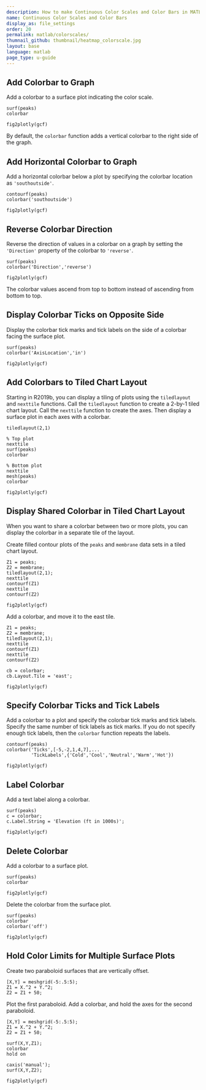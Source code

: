 ```yaml
---
description: How to make Continuous Color Scales and Color Bars in MATLAB<sup>&reg;</sup> with Plotly.
name: Continuous Color Scales and Color Bars
display_as: file_settings
order: 20
permalink: matlab/colorscales/
thumnail_github: thumbnail/heatmap_colorscale.jpg
layout: base
language: matlab
page_type: u-guide
---
```


## Add Colorbar to Graph

Add a colorbar to a surface plot indicating the color scale. 

```{matlab}
surf(peaks)
colorbar

fig2plotly(gcf)
```


By default, the `colorbar` function adds a vertical colorbar to the right side of the graph.



<!--------------------- EXAMPLE BREAK ------------------------->

## Add Horizontal Colorbar to Graph

Add a horizontal colorbar below a plot by specifying the colorbar location as `'southoutside'`.

```{matlab}
contourf(peaks)
colorbar('southoutside')

fig2plotly(gcf)
```


<!--------------------- EXAMPLE BREAK ------------------------->

## Reverse Colorbar Direction

Reverse the direction of values in a colorbar on a graph by setting the `'Direction'` property of the colorbar to `'reverse'`.

```{matlab}
surf(peaks)
colorbar('Direction','reverse')

fig2plotly(gcf)
```

The colorbar values ascend from top to bottom instead of ascending from bottom to top.



<!--------------------- EXAMPLE BREAK ------------------------->

## Display Colorbar Ticks on Opposite Side

Display the colorbar tick marks and tick labels on the side of a colorbar facing the surface plot. 

```{matlab}
surf(peaks)
colorbar('AxisLocation','in')

fig2plotly(gcf)
```

<!--------------------- EXAMPLE BREAK ------------------------->

## Add Colorbars to Tiled Chart Layout

Starting in R2019b, you can display a tiling of plots using the `tiledlayout` and `nexttile` functions. Call the `tiledlayout` function to create a 2-by-1 tiled chart layout. Call the `nexttile` function to create the axes. Then display a surface plot in each axes with a colorbar.

```{matlab}
tiledlayout(2,1)

% Top plot
nexttile 
surf(peaks)
colorbar

% Bottom plot
nexttile
mesh(peaks)
colorbar

fig2plotly(gcf)
```


<!--------------------- EXAMPLE BREAK ------------------------->

## Display Shared Colorbar in Tiled Chart Layout

When you want to share a colorbar between two or more plots, you can display the colorbar in a separate tile of the layout. 

Create filled contour plots of the `peaks` and `membrane` data sets in a tiled chart layout.

```{matlab}
Z1 = peaks;
Z2 = membrane;
tiledlayout(2,1);
nexttile
contourf(Z1)
nexttile
contourf(Z2)

fig2plotly(gcf)
```


Add a colorbar, and move it to the east tile.

```{matlab}
Z1 = peaks;
Z2 = membrane;
tiledlayout(2,1);
nexttile
contourf(Z1)
nexttile
contourf(Z2)

cb = colorbar;
cb.Layout.Tile = 'east';

fig2plotly(gcf)
```

<!--------------------- EXAMPLE BREAK ------------------------->

## Specify Colorbar Ticks and Tick Labels

Add a colorbar to a plot and specify the colorbar tick marks and tick labels. Specify the same number of tick labels as tick marks. If you do not specify enough tick labels, then the `colorbar` function repeats the labels.

```{matlab}
contourf(peaks)
colorbar('Ticks',[-5,-2,1,4,7],...
         'TickLabels',{'Cold','Cool','Neutral','Warm','Hot'})

fig2plotly(gcf)
```


<!--------------------- EXAMPLE BREAK ------------------------->

## Label Colorbar

Add a text label along a colorbar. 

```{matlab}
surf(peaks)
c = colorbar;
c.Label.String = 'Elevation (ft in 1000s)';

fig2plotly(gcf)
```

<!--------------------- EXAMPLE BREAK ------------------------->

## Delete Colorbar

Add a colorbar to a surface plot.

```{matlab}
surf(peaks)
colorbar

fig2plotly(gcf)
```

Delete the colorbar from the surface plot.

```{matlab}
surf(peaks)
colorbar
colorbar('off')

fig2plotly(gcf)
```


<!--------------------- EXAMPLE BREAK ------------------------->

## Hold Color Limits for Multiple Surface Plots

Create two paraboloid surfaces that are vertically offset.

```{matlab}
[X,Y] = meshgrid(-5:.5:5);
Z1 = X.^2 + Y.^2;
Z2 = Z1 + 50;
```

Plot the first paraboloid. Add a colorbar, and hold the axes for the second paraboloid. 


```{matlab}
[X,Y] = meshgrid(-5:.5:5);
Z1 = X.^2 + Y.^2;
Z2 = Z1 + 50;

surf(X,Y,Z1);
colorbar
hold on

caxis('manual');
surf(X,Y,Z2);

fig2plotly(gcf)
```

<!--------------------- EXAMPLE BREAK ------------------------->